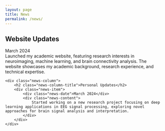 ```yaml
---
layout: page
title: News
permalink: /news/
---
```


<style>
.page-content .news-wrapper {
    display: flex;
    flex-wrap: wrap;
    gap: 2rem;
    margin: 0 -1rem;
}

.page-content .news-column {
    flex: 1;
    min-width: 300px;
    padding: 1.5rem;
    background: #f8fafc;
    border-radius: 12px;
    box-shadow: 0 2px 4px rgba(0,0,0,0.1);
}

.page-content .news-column-title {
    font-size: 1.8rem;
    color: #1a365d;
    margin-bottom: 1.5rem;
    padding-bottom: 0.5rem;
    border-bottom: 3px solid #4299e1;
    text-align: center;
}

.page-content .news-item {
    margin-bottom: 1.5rem;
    padding: 1.5rem;
    background: white;
    border-radius: 8px;
    border-left: 4px solid #4299e1;
    box-shadow: 0 1px 3px rgba(0,0,0,0.1);
}

.page-content .news-date {
    font-size: 1.2rem;
    color: #2c5282;
    font-weight: 600;
    margin-bottom: 1rem;
    padding-bottom: 0.5rem;
    border-bottom: 1px solid #e2e8f0;
}

.page-content .news-content {
    font-size: 1.1rem;
    line-height: 1.8;
    color: #2d3748;
}

@media (max-width: 768px) {
    .page-content .news-column {
        flex: 100%;
    }
    
    .page-content .news-column-title {
        font-size: 1.5rem;
    }
    
    .page-content .news-item {
        padding: 1rem;
    }
    
    .page-content .news-date {
        font-size: 1.1rem;
    }
    
    .page-content .news-content {
        font-size: 1rem;
    }
}
</style>

<div class="news-wrapper">
    <div class="news-column">
        <h2 class="news-column-title">Website Updates</h2>
        <div class="news-item">
            <div class="news-date">March 2024</div>
            <div class="news-content">
                Launched my academic website, featuring research interests in neuroimaging, machine learning, and brain connectivity analysis. The website showcases my academic background, research experience, and technical expertise.
            </div>
        </div>
    </div>
    
    <div class="news-column">
        <h2 class="news-column-title">Personal Updates</h2>
        <div class="news-item">
            <div class="news-date">March 2024</div>
            <div class="news-content">
                Started working on a new research project focusing on deep learning applications in EEG signal processing, exploring novel approaches for brain signal analysis and interpretation.
            </div>
        </div>
    </div>
</div> 